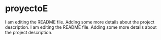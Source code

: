 # proyectoE
I am editing the README file. Adding some more details about the project description.
I am editing the README file. Adding some more details about the project description.

